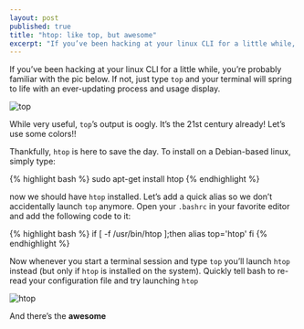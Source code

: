 ```yaml
---
layout: post
published: true
title: "htop: like top, but awesome"
excerpt: "If you’ve been hacking at your linux CLI for a little while, you’re probably familiar with the pic below. If not, just type `top` and your terminal will spring to life with an ever-updating process and usage display."
---
```


If you’ve been hacking at your linux CLI for a little while, you’re probably familiar with the pic below. If not, just type `top` and your terminal will spring to life with an ever-updating process and usage display.

![top](/wp-content/uploads/2008/06/top.jpg)

While very useful, `top`’s output is oogly. It’s the 21st century already! Let’s use some colors!!

Thankfully, `htop` is here to save the day. To install on a Debian-based linux, simply type:

{% highlight bash %}
sudo apt-get install htop
{% endhighlight %}

now we should have `htop` installed. Let’s add a quick alias so we don’t accidentally launch `top` anymore. Open your `.bashrc` in your favorite editor and add the following code to it:

{% highlight bash %}
if [ -f /usr/bin/htop ];then
  alias top='htop'
fi
{% endhighlight %}

Now whenever you start a terminal session and type `top` you’ll launch `htop` instead (but only if `htop` is installed on the system). Quickly tell bash to re-read your configuration file and try launching `htop`

![htop](/wp-content/uploads/2008/06/htop.jpg)

And there’s the **awesome**
